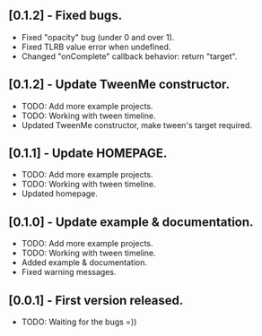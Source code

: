 ## [0.1.2] - Fixed bugs.

* Fixed "opacity" bug (under 0 and over 1).
* Fixed TLRB value error when undefined.
* Changed "onComplete" callback behavior: return "target".

## [0.1.2] - Update TweenMe constructor.

* TODO: Add more example projects.
* TODO: Working with tween timeline.
* Updated TweenMe constructor, make tween's target required.

## [0.1.1] - Update HOMEPAGE.

* TODO: Add more example projects.
* TODO: Working with tween timeline.
* Updated homepage.

## [0.1.0] - Update example & documentation.

* TODO: Add more example projects.
* TODO: Working with tween timeline.
* Added example & documentation.
* Fixed warning messages.

## [0.0.1] - First version released.

* TODO: Waiting for the bugs =))
